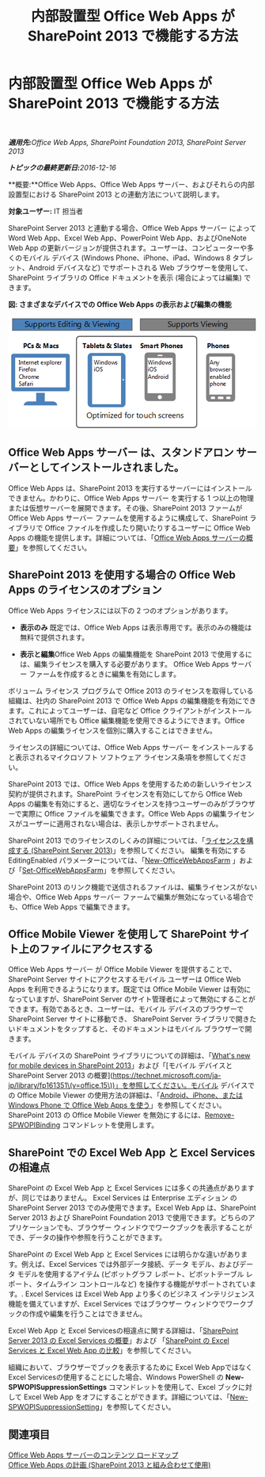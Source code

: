 ﻿---
title: 内部設置型 Office Web Apps が SharePoint 2013 で機能する方法
TOCTitle: SharePoint 2013 と内部設置型  Office Web Apps
ms:assetid: 8480064e-14a4-4b46-ad6b-0c836b192af2
ms:mtpsurl: https://technet.microsoft.com/ja-jp/library/Ff431685(v=office.15)
ms:contentKeyID: 48796432
ms.date: 02/08/2018
mtps_version: v=office.15
ms.translationtype: HT
---

# 内部設置型 Office Web Apps が SharePoint 2013 で機能する方法

 

_<strong>適用先:</strong>Office Web Apps, SharePoint Foundation 2013, SharePoint Server 2013_

_<strong>トピックの最終更新日:</strong>2016-12-16_

**概要:**Office Web Apps、Office Web Apps サーバー、およびそれらの内部設置型における SharePoint 2013 との連動方法について説明します。

**対象ユーザー:** IT 担当者

SharePoint Server 2013 と連動する場合、Office Web Apps サーバー によって Word Web App、Excel Web App、PowerPoint Web App、およびOneNote Web App の更新バージョンが提供されます。ユーザーは、コンピューターや多くのモバイル デバイス (Windows Phone、iPhone、iPad、Windows 8 タブレット、Android デバイスなど) でサポートされる Web ブラウザーを使用して、SharePoint ライブラリの Office ドキュメントを表示 (場合によっては編集) できます。


**図: さまざまなデバイスでの Office Web Apps の表示および編集の機能**

![さまざまなデバイスでの Office Web Apps の表示および編集の機能をまとめた図。タッチ スクリーン向けに最適化された機能が強調表示されています。](images/Ff431685.8bf76669-f511-4e02-8ed3-d658e9e746f0(Office.15).gif "さまざまなデバイスでの Office Web Apps の表示および編集の機能をまとめた図。タッチ スクリーン向けに最適化された機能が強調表示されています。")

## Office Web Apps サーバー は、スタンドアロン サーバーとしてインストールされました。

Office Web Apps は、SharePoint 2013 を実行するサーバーにはインストールできません。かわりに、Office Web Apps サーバー を実行する 1 つ以上の物理または仮想サーバーを展開できます。その後、SharePoint 2013 ファームが Office Web Apps サーバー ファームを使用するように構成して、SharePoint ライブラリで Office ファイルを作成したり開いたりするユーザーに Office Web Apps の機能を提供します。詳細については、「[Office Web Apps サーバーの概要](office-web-apps-server-overview.md)」を参照してください。

## SharePoint 2013 を使用する場合の Office Web Apps のライセンスのオプション

Office Web Apps ライセンスには以下の 2 つのオプションがあります。

  - **表示のみ** 既定では、Office Web Apps は表示専用です。表示のみの機能は無料で提供されます。

  - **表示と編集**Office Web Apps の編集機能を SharePoint 2013 で使用するには、編集ライセンスを購入する必要があります。 Office Web Apps サーバー ファームを作成するときに編集を有効にします。

ボリューム ライセンス プログラムで Office 2013 のライセンスを取得している組織は、社内の SharePoint 2013 で Office Web Apps の編集機能を有効にできます。これによってユーザーは、自宅など Office クライアントがインストールされていない場所でも Office 編集機能を使用できるようにできます。Office Web Apps の編集ライセンスを個別に購入することはできません。

ライセンスの詳細については、Office Web Apps サーバー をインストールすると表示されるマイクロソフト ソフトウェア ライセンス条項を参照してください。

SharePoint 2013 では、Office Web Apps を使用するための新しいライセンス契約が提供されます。SharePoint ライセンスを有効にしてから Office Web Apps の編集を有効にすると、適切なライセンスを持つユーザーのみがブラウザーで実際に Office ファイルを編集できます。Office Web Apps の編集ライセンスがユーザーに適用されない場合は、表示しかサポートされません。

SharePoint 2013 でのライセンスのしくみの詳細については、「[ライセンスを構成する (SharePoint Server 2013)](https://technet.microsoft.com/ja-jp/library/jj219627\(v=office.15\))」を参照してください。 編集を有効にする EditingEnabled パラメーターについては、「[New-OfficeWebAppsFarm](https://docs.microsoft.com/en-us/powershell/module/officewebapps/new-officewebappsfarm?view=officewebapps-ps) 」および「[Set-OfficeWebAppsFarm](https://docs.microsoft.com/en-us/powershell/module/officewebapps/set-officewebappsfarm?view=officewebapps-ps)」を参照してください。

SharePoint 2013 のリンク機能で送信されるファイルは、編集ライセンスがない場合や、Office Web Apps サーバー ファームで編集が無効になっている場合でも、Office Web Apps で編集できます。

## Office Mobile Viewer を使用して SharePoint サイト上のファイルにアクセスする

Office Web Apps サーバー が Office Mobile Viewer を提供することで、SharePoint Server サイトにアクセスするモバイル ユーザーは Office Web Apps を利用できるようになります。既定では Office Mobile Viewer は有効になっていますが、SharePoint Server のサイト管理者によって無効にすることができます。有効であるとき、ユーザーは、モバイル デバイスのブラウザーで SharePoint Server サイトに移動でき、 SharePoint Server ライブラリで開きたいドキュメントをタップすると、そのドキュメントはモバイル ブラウザーで開きます。

モバイル デバイスの SharePoint ライブラリについての詳細は、「[What's new for mobile devices in SharePoint 2013](https://technet.microsoft.com/ja-jp/library/fp161352\(v=office.15\))」および「[モバイル デバイスと SharePoint Server 2013 の概要](https://technet.microsoft.com/ja-jp/library/fp161351\(v=office.15\))」を参照してください。モバイル デバイスでの Office Mobile Viewer の使用方法の詳細は、「[Android、iPhone、または Windows Phone で Office Web Apps を使う](http://go.microsoft.com/fwlink/p/?linkid=271045)」を参照してください。SharePoint 2013 の Office Mobile Viewer を無効にするには、[Remove-SPWOPIBinding](https://docs.microsoft.com/en-us/powershell/module/sharepoint-server/Remove-SPWOPIBinding?view=sharepoint-ps) コマンドレットを使用します。

## SharePoint での Excel Web App と Excel Services の相違点

SharePoint の Excel Web App と Excel Services には多くの共通点がありますが、同じではありません。 Excel Services は Enterprise エディション の SharePoint Server 2013 でのみ使用できます。Excel Web App は、SharePoint Server 2013 および SharePoint Foundation 2013 で使用できます。どちらのアプリケーションでも、ブラウザー ウィンドウでワークブックを表示することができ、データの操作や参照を行うことができます。

SharePoint の Excel Web App と Excel Services には明らかな違いがあります。例えば、Excel Services では外部データ接続、データ モデル、およびデータ モデルを使用するアイテム (ピボットグラフ レポート、ピボットテーブル レポート、タイムライン コントロールなど) を操作する機能がサポートされています。. Excel Services は Excel Web App より多くのビジネス インテリジェンス機能を備えていますが、Excel Services ではブラウザー ウィンドウでワークブックの作成や編集を行うことはできません。

Excel Web App と Excel Servicesの相違点に関する詳細は、「[SharePoint Server 2013 の Excel Services の概要](https://technet.microsoft.com/ja-jp/library/ee424405\(v=office.15\))」および 「[SharePoint の Excel Services と Excel Web App の比較](http://go.microsoft.com/fwlink/p/?linkid=255460)」を参照してください。

組織において、ブラウザーでブックを表示するために Excel Web Appではなく Excel Servicesの使用することにした場合、Windows PowerShell の **New-SPWOPISuppressionSettings** コマンドレットを使用して、Excel ブックに対して Excel Web App をオフにすることができます。詳細については、「[New-SPWOPISuppressionSetting](https://docs.microsoft.com/en-us/powershell/module/sharepoint-server/New-SPWOPISuppressionSetting?view=sharepoint-ps)」を参照してください。

## 関連項目


[Office Web Apps サーバーのコンテンツ ロードマップ](content-roadmap-for-office-web-apps-server.md)  
[Office Web Apps の計画 (SharePoint 2013 と組み合わせて使用)](plan-office-web-apps-used-with-sharepoint-2013.md)  
  

[](plan-office-web-apps-used-with-sharepoint-2013.md)

